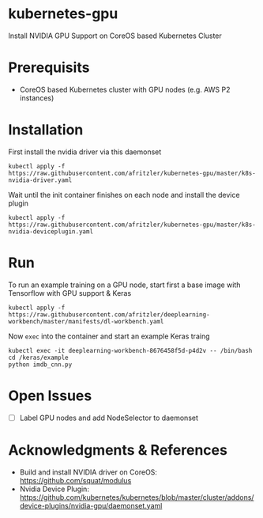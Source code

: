 # kubernetes-gpu
Install NVIDIA GPU Support on CoreOS based Kubernetes Cluster

# Prerequisits
* CoreOS based Kubernetes cluster with GPU nodes (e.g. AWS P2 instances)

# Installation
First install the nvidia driver via this daemonset
```
kubectl apply -f https://raw.githubusercontent.com/afritzler/kubernetes-gpu/master/k8s-nvidia-driver.yaml
```
Wait until the init container finishes on each node and install the device plugin
```
kubectl apply -f https://raw.githubusercontent.com/afritzler/kubernetes-gpu/master/k8s-nvidia-deviceplugin.yaml

```


# Run
To run an example training on a GPU node, start first a base image with Tensorflow with GPU support & Keras
```
kubectl apply -f https://raw.githubusercontent.com/afritzler/deeplearning-workbench/master/manifests/dl-workbench.yaml
```
Now `exec` into the container and start an example Keras traing
```
kubectl exec -it deeplearning-workbench-8676458f5d-p4d2v -- /bin/bash
cd /keras/example
python imdb_cnn.py
```

# Open Issues
- [ ] Label GPU nodes and add NodeSelector to daemonset


# Acknowledgments & References
* Build and install NVIDIA driver on CoreOS: https://github.com/squat/modulus
* Nvidia Device Plugin: https://github.com/kubernetes/kubernetes/blob/master/cluster/addons/device-plugins/nvidia-gpu/daemonset.yaml